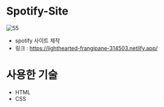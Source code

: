 # Spotify-Site

![55](https://github.com/kangjinyong2/Spotify-Site/assets/66777943/e6c0b022-ef75-43cc-b916-a850144799d2)

* spotify 사이트 제작
* 링크 : https://lighthearted-frangipane-314503.netlify.app/

# 사용한 기술

* HTML
* CSS
